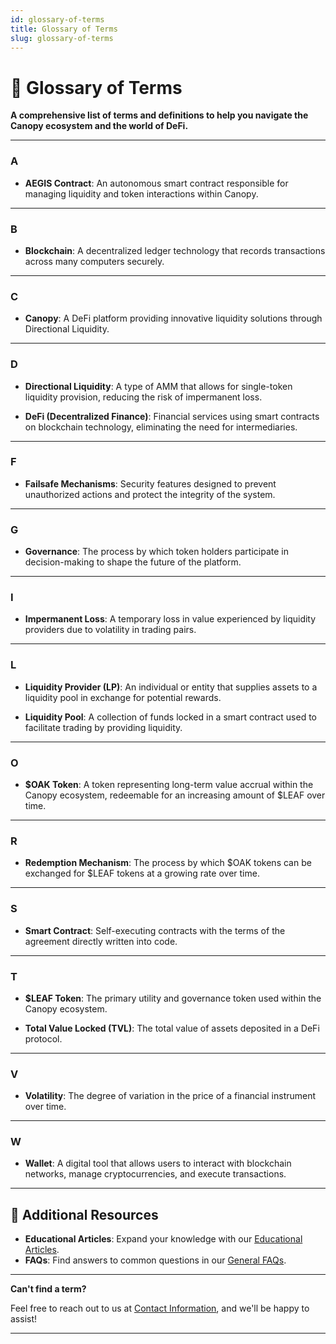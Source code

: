 ```yaml
---
id: glossary-of-terms
title: Glossary of Terms
slug: glossary-of-terms
---
```


# 📖 Glossary of Terms

**A comprehensive list of terms and definitions to help you navigate the Canopy ecosystem and the world of DeFi.**

---

### **A**

- **AEGIS Contract**: An autonomous smart contract responsible for managing liquidity and token interactions within Canopy.

---

### **B**

- **Blockchain**: A decentralized ledger technology that records transactions across many computers securely.

---

### **C**

- **Canopy**: A DeFi platform providing innovative liquidity solutions through Directional Liquidity.

---

### **D**

- **Directional Liquidity**: A type of AMM that allows for single-token liquidity provision, reducing the risk of impermanent loss.

- **DeFi (Decentralized Finance)**: Financial services using smart contracts on blockchain technology, eliminating the need for intermediaries.

---

### **F**

- **Failsafe Mechanisms**: Security features designed to prevent unauthorized actions and protect the integrity of the system.

---

### **G**

- **Governance**: The process by which token holders participate in decision-making to shape the future of the platform.

---

### **I**

- **Impermanent Loss**: A temporary loss in value experienced by liquidity providers due to volatility in trading pairs.

---

### **L**

- **Liquidity Provider (LP)**: An individual or entity that supplies assets to a liquidity pool in exchange for potential rewards.

- **Liquidity Pool**: A collection of funds locked in a smart contract used to facilitate trading by providing liquidity.

---

### **O**

- **$OAK Token**: A token representing long-term value accrual within the Canopy ecosystem, redeemable for an increasing amount of $LEAF over time.

---

### **R**

- **Redemption Mechanism**: The process by which $OAK tokens can be exchanged for $LEAF tokens at a growing rate over time.

---

### **S**

- **Smart Contract**: Self-executing contracts with the terms of the agreement directly written into code.

---

### **T**

- **$LEAF Token**: The primary utility and governance token used within the Canopy ecosystem.

- **Total Value Locked (TVL)**: The total value of assets deposited in a DeFi protocol.

---

### **V**

- **Volatility**: The degree of variation in the price of a financial instrument over time.

---

### **W**

- **Wallet**: A digital tool that allows users to interact with blockchain networks, manage cryptocurrencies, and execute transactions.

---

## 📖 **Additional Resources**

- **Educational Articles**: Expand your knowledge with our [Educational Articles](../user-education-materials/educational-articles).
- **FAQs**: Find answers to common questions in our [General FAQs](../faqs/general-faqs).

---

**Can't find a term?**

Feel free to reach out to us at [Contact Information](../contact-us/contact-information), and we'll be happy to assist!

---
